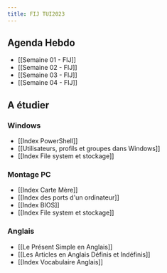 ```yaml
---
title: FIJ TUI2023
---
```


## Agenda Hebdo

- [[Semaine 01 - FIJ]]
- [[Semaine 02 - FIJ]]
- [[Semaine 03 - FIJ]]
- [[Semaine 04 - FIJ]]

## A étudier 

### Windows
- [[Index PowerShell]]
- [[Utilisateurs, profils et groupes dans Windows]]
- [[Index File system et stockage]]

### Montage PC
- [[Index Carte Mère]]
- [[Index des ports d'un ordinateur]]
- [[Index BIOS]]
- [[Index File system et stockage]]

### Anglais
- [[Le Présent Simple en Anglais]]
- [[Les Articles en Anglais Définis et Indéfinis]]
- [[Index Vocabulaire Anglais]]
